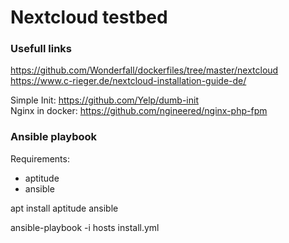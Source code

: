 # Nextcloud testbed

### Usefull links

https://github.com/Wonderfall/dockerfiles/tree/master/nextcloud
https://www.c-rieger.de/nextcloud-installation-guide-de/

Simple Init: https://github.com/Yelp/dumb-init  
Nginx in docker: https://github.com/ngineered/nginx-php-fpm  

### Ansible playbook

Requirements:
- aptitude
- ansible

apt install aptitude ansible

ansible-playbook -i hosts install.yml
